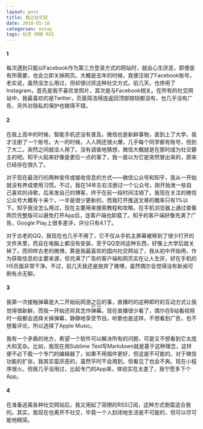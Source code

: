 ```yaml
---
layout: post
title: 我之社交观
date: 2018-05-10
categories: essay
tags: 社交 网络 RSS
---
```


#### 1
每次遇到只能以Facebook作为第三方登录方式的网站时，就会心生厌恶，即便是有所需要，也会立即关掉网页。大概是去年的时候，我便注销了Facebook账号，老实说，虽然没怎么用过，但却很讨厌这种社交方式。前几天，也停用了Instagram，首先是我不喜欢发照片，其次是与Facebook相关。在所有的社交网站中，我最喜欢的是Twitter，页面简洁得连返回顶部按钮都没有，也几乎没有广告，另外对隐私的保护也做得不错。

#### 2
在我上高中的时候，智能手机还没有普及，微信也是新鲜事物，直到上了大学，我才注册了一个账号。大一的时候，人人网还很火爆，几乎每个同学都有账号，但到了大二，突然之间就没人用了。没有调查地猜想，微信大概就是在那时成为社交霸主的吧。知乎火起来好像是更后一点的事了，我一直以为它是突然冒出来的，原来已经存在很久了。

对于现在最流行的两种宣传或接收信息的方式——微信公众号和知乎，我从一开始就没有养成使用习惯。不过，我在14年左右注册过一个公众号，刚开始发一些自己喜欢的诗歌，后来发自己的博客，终于在前一段时间注销了。我现在关注的微信公众号大概有十来个，一半是很少更新的，而我打开推送文章的概率只有1%以下。知乎我没怎么用过，现在主要用来搜索教程和攻略，在手机浏览器上通过查看网页完整版可以避免打开App后，连客户端也卸载了。知乎的客户端好像充满了广告，Google Play上很多差评，评分只有4.1了。

对于古老的QQ，我现在也几乎不用了，它不仅从手机主屏幕被移到了很少打开的文件夹里，而且在电脑上都没有安装，至于QQ空间这种东西，好像上大学后就关掉了。而同样古老的微博，算是我最喜欢的国内社交网站了，我从初中开始用，作为获取信息的主要来源，但充满了广告的客户端和网页实在让人生厌，好在手机的H5页面非常干净。不过，前几天我还是放弃了微博，虽然偶尔会觉得没有新闻可刷有点无聊。

#### 3
我第一次接触弹幕是大二开始玩网游之后的事，直播时的这种即时的互动方式让我觉得很新鲜，而我一开始还将其念作<ruby>弹幕<rt>tan mu</rt></ruby>。现在直播很少看了，偶尔在B站看视频时一般都会选择关掉弹幕，静静地享受节目。听歌也是这样，不想看到广告，也不想看评论，所以选择了Apple Music。

我有一个矛盾的地方，希望一个软件可以解决所有的问题，可是又不想看到它太庞大和芜杂。比如，我现在用Sublime Text写Markdown就是基于这种理念，这样便不必下载一个专门的编辑器了，如果不用插件更好，但这是不可能的。对于微信功能的扩张，我其实蛮厌恶的，虽然平时不会用到，但看见了也会不爽。现在小程序很火，但我几乎没用过，比起专门的App来，体验实在太差了，我宁愿多下个App。

#### 4
在准备逃离各种社交网站后，我又用起了简陋的RSS订阅，这种方式倒蛮适合我的。其实，我现在也离开不社交，毕竟一个人封闭地生活是不可能的，但可以尽可能地精简。